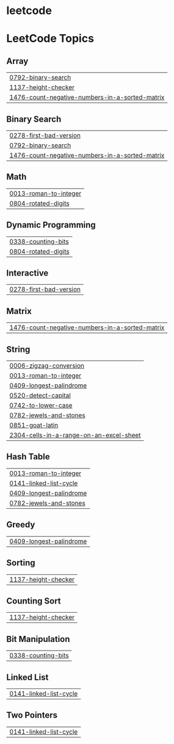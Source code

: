 # leetcode
<!---LeetCode Topics Start-->
# LeetCode Topics
## Array
|  |
| ------- |
| [0792-binary-search](https://github.com/YSShalini/leetcode/tree/master/0792-binary-search) |
| [1137-height-checker](https://github.com/YSShalini/leetcode/tree/master/1137-height-checker) |
| [1476-count-negative-numbers-in-a-sorted-matrix](https://github.com/YSShalini/leetcode/tree/master/1476-count-negative-numbers-in-a-sorted-matrix) |
## Binary Search
|  |
| ------- |
| [0278-first-bad-version](https://github.com/YSShalini/leetcode/tree/master/0278-first-bad-version) |
| [0792-binary-search](https://github.com/YSShalini/leetcode/tree/master/0792-binary-search) |
| [1476-count-negative-numbers-in-a-sorted-matrix](https://github.com/YSShalini/leetcode/tree/master/1476-count-negative-numbers-in-a-sorted-matrix) |
## Math
|  |
| ------- |
| [0013-roman-to-integer](https://github.com/YSShalini/leetcode/tree/master/0013-roman-to-integer) |
| [0804-rotated-digits](https://github.com/YSShalini/leetcode/tree/master/0804-rotated-digits) |
## Dynamic Programming
|  |
| ------- |
| [0338-counting-bits](https://github.com/YSShalini/leetcode/tree/master/0338-counting-bits) |
| [0804-rotated-digits](https://github.com/YSShalini/leetcode/tree/master/0804-rotated-digits) |
## Interactive
|  |
| ------- |
| [0278-first-bad-version](https://github.com/YSShalini/leetcode/tree/master/0278-first-bad-version) |
## Matrix
|  |
| ------- |
| [1476-count-negative-numbers-in-a-sorted-matrix](https://github.com/YSShalini/leetcode/tree/master/1476-count-negative-numbers-in-a-sorted-matrix) |
## String
|  |
| ------- |
| [0006-zigzag-conversion](https://github.com/YSShalini/leetcode/tree/master/0006-zigzag-conversion) |
| [0013-roman-to-integer](https://github.com/YSShalini/leetcode/tree/master/0013-roman-to-integer) |
| [0409-longest-palindrome](https://github.com/YSShalini/leetcode/tree/master/0409-longest-palindrome) |
| [0520-detect-capital](https://github.com/YSShalini/leetcode/tree/master/0520-detect-capital) |
| [0742-to-lower-case](https://github.com/YSShalini/leetcode/tree/master/0742-to-lower-case) |
| [0782-jewels-and-stones](https://github.com/YSShalini/leetcode/tree/master/0782-jewels-and-stones) |
| [0851-goat-latin](https://github.com/YSShalini/leetcode/tree/master/0851-goat-latin) |
| [2304-cells-in-a-range-on-an-excel-sheet](https://github.com/YSShalini/leetcode/tree/master/2304-cells-in-a-range-on-an-excel-sheet) |
## Hash Table
|  |
| ------- |
| [0013-roman-to-integer](https://github.com/YSShalini/leetcode/tree/master/0013-roman-to-integer) |
| [0141-linked-list-cycle](https://github.com/YSShalini/leetcode/tree/master/0141-linked-list-cycle) |
| [0409-longest-palindrome](https://github.com/YSShalini/leetcode/tree/master/0409-longest-palindrome) |
| [0782-jewels-and-stones](https://github.com/YSShalini/leetcode/tree/master/0782-jewels-and-stones) |
## Greedy
|  |
| ------- |
| [0409-longest-palindrome](https://github.com/YSShalini/leetcode/tree/master/0409-longest-palindrome) |
## Sorting
|  |
| ------- |
| [1137-height-checker](https://github.com/YSShalini/leetcode/tree/master/1137-height-checker) |
## Counting Sort
|  |
| ------- |
| [1137-height-checker](https://github.com/YSShalini/leetcode/tree/master/1137-height-checker) |
## Bit Manipulation
|  |
| ------- |
| [0338-counting-bits](https://github.com/YSShalini/leetcode/tree/master/0338-counting-bits) |
## Linked List
|  |
| ------- |
| [0141-linked-list-cycle](https://github.com/YSShalini/leetcode/tree/master/0141-linked-list-cycle) |
## Two Pointers
|  |
| ------- |
| [0141-linked-list-cycle](https://github.com/YSShalini/leetcode/tree/master/0141-linked-list-cycle) |
<!---LeetCode Topics End-->